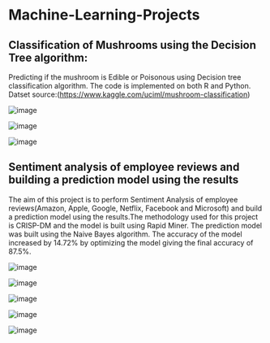 # Machine-Learning-Projects

## Classification of Mushrooms using the Decision Tree algorithm:
Predicting if the mushroom is Edible or Poisonous using Decision tree classification algorithm. The code is implemented on both R and Python. 
Datset source:(https://www.kaggle.com/uciml/mushroom-classification)

![image](https://user-images.githubusercontent.com/46936497/61010040-b29deb00-a36c-11e9-904e-60073e091237.png)

![image](https://user-images.githubusercontent.com/46936497/61010055-c0537080-a36c-11e9-8cf1-ccc987d27774.png)

![image](https://user-images.githubusercontent.com/46936497/61009970-766a8a80-a36c-11e9-8156-f66bb959bbdb.png)


## Sentiment analysis of employee reviews and building a prediction model using the results
The aim of this project is to perform Sentiment Analysis of employee reviews(Amazon, Apple, Google, Netflix, Facebook and Microsoft) and build a prediction model using the results.The methodology used for this project is CRISP-DM and the model is built using Rapid Miner. The prediction model was built using the Naive Bayes algorithm.
The accuracy of the model increased by 14.72% by optimizing the model giving the final accuracy of 87.5%.

![image](https://user-images.githubusercontent.com/46936497/61008952-f989e180-a368-11e9-99ac-96a5a24abd81.png)

![image](https://user-images.githubusercontent.com/46936497/61009007-276f2600-a369-11e9-9f3b-e391d1e8c7e3.png)

![image](https://user-images.githubusercontent.com/46936497/61009028-3c4bb980-a369-11e9-92eb-fa38ddad1428.png)

![image](https://user-images.githubusercontent.com/46936497/61009042-4bcb0280-a369-11e9-8dac-733fb2b98a7e.png)

![image](https://user-images.githubusercontent.com/46936497/61009052-52597a00-a369-11e9-8de1-e7e93de5bfe6.png)

